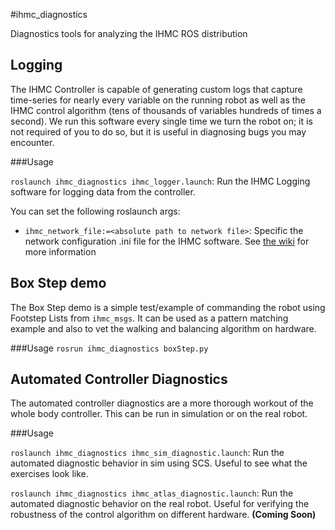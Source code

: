 #ihmc\_diagnostics

Diagnostics tools for analyzing the IHMC ROS distribution

## Logging

The IHMC Controller is capable of generating custom logs that capture time-series for nearly every variable on the running robot as well as the IHMC control algorithm (tens of thousands of variables hundreds of times a second). We run this software every single time we turn the robot on; it is not required of you to do so, but it is useful in diagnosing bugs you may encounter.

###Usage

`roslaunch ihmc_diagnostics ihmc_logger.launch`: Run the IHMC Logging software for logging data from the controller.

You can set the following roslaunch args:

- `ihmc_network_file:=<absolute path to network file>`: Specific the network configuration .ini file for the IHMC software. See [the wiki](https://bitbucket.org/ihmcrobotics/ihmc_ros/wiki/configuration_files/network-config) for more information

## Box Step demo

The Box Step demo is a simple test/example of commanding the robot using Footstep Lists from `ihmc_msgs`. It can be used as a pattern matching example and also to vet the walking and balancing algorithm on hardware.

###Usage
`rosrun ihmc_diagnostics boxStep.py`

## Automated Controller Diagnostics

The automated controller diagnostics are a more thorough workout of the whole body controller.  This can be run in simulation or on the real robot.

###Usage

`roslaunch ihmc_diagnostics ihmc_sim_diagnostic.launch`: Run the automated diagnostic behavior in sim using SCS. Useful to see what the exercises look like.

`roslaunch ihmc_diagnostics ihmc_atlas_diagnostic.launch`: Run the automated diagnostic behavior on the real robot. Useful for verifying the robustness of the control algorithm on different hardware. **(Coming Soon)**
